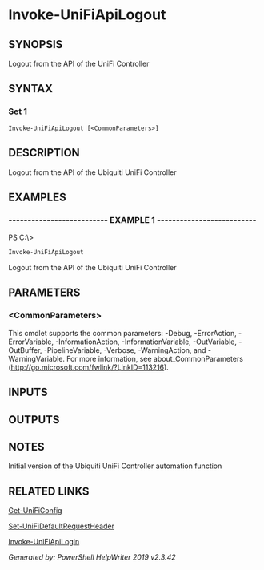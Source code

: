 ﻿# Invoke-UniFiApiLogout

## SYNOPSIS
Logout from the API of the UniFi Controller

## SYNTAX

### Set 1
```
Invoke-UniFiApiLogout [<CommonParameters>]
```

## DESCRIPTION
Logout from the API of the Ubiquiti UniFi Controller

## EXAMPLES

### -------------------------- EXAMPLE 1 --------------------------
PS C:\\\>
```powershell
Invoke-UniFiApiLogout
```

Logout from the API of the Ubiquiti UniFi Controller

## PARAMETERS

### \<CommonParameters\>
This cmdlet supports the common parameters: -Debug, -ErrorAction, -ErrorVariable, -InformationAction, -InformationVariable, -OutVariable, -OutBuffer, -PipelineVariable, -Verbose, -WarningAction, and -WarningVariable. For more information, see about_CommonParameters (http://go.microsoft.com/fwlink/?LinkID=113216).

## INPUTS

## OUTPUTS

## NOTES

Initial version of the Ubiquiti UniFi Controller automation function

## RELATED LINKS

[Get-UniFiConfig]()

[Set-UniFiDefaultRequestHeader]()

[Invoke-UniFiApiLogin]()


*Generated by: PowerShell HelpWriter 2019 v2.3.42*
